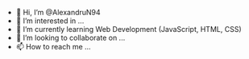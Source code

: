 - 👋 Hi, I’m @AlexandruN94
- 👀 I’m interested in ...
- 🌱 I’m currently learning Web Development (JavaScript, HTML, CSS)
- 💞️ I’m looking to collaborate on ...
- 📫 How to reach me ...

<!---
AlexandruN94/AlexandruN94 is a ✨ special ✨ repository because its `README.md` (this file) appears on your GitHub profile.
You can click the Preview link to take a look at your changes.
--->
